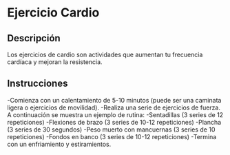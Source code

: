 # Ejercicio Cardio 

## Descripción
Los ejercicios de cardio son actividades que aumentan tu frecuencia cardíaca y mejoran la resistencia.

## Instrucciones
-Comienza con un calentamiento de 5-10 minutos (puede ser una caminata ligera o ejercicios de movilidad).
-Realiza una serie de ejercicios de fuerza. A continuación se muestra un ejemplo de rutina:
-Sentadillas (3 series de 12 repeticiones)
-Flexiones de brazo (3 series de 10-12 repeticiones)
-Plancha (3 series de 30 segundos)
-Peso muerto con mancuernas (3 series de 10 repeticiones)
-Fondos en banco (3 series de 10-12 repeticiones)
-Termina con un enfriamiento y estiramientos.

